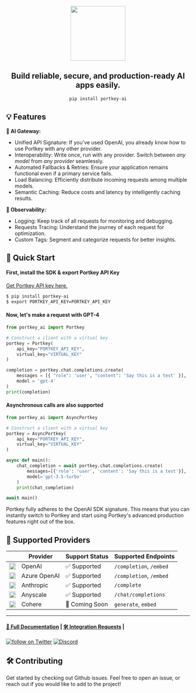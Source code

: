 <div align="center">
<img src="https://assets.portkey.ai/header.png" height=150><br />

## Build reliable, secure, and production-ready AI apps easily.

```bash
pip install portkey-ai
```
</div>

## **💡 Features**

**🚪 AI Gateway:**
*  Unified API Signature: If you've used OpenAI, you already know how to use Portkey with any other provider.
*  Interoperability: Write once, run with any provider. Switch between _any model_ from _any provider_ seamlessly. 
*  Automated Fallbacks & Retries: Ensure your application remains functional even if a primary service fails.
*  Load Balancing: Efficiently distribute incoming requests among multiple models.
*  Semantic Caching: Reduce costs and latency by intelligently caching results.

**🔬 Observability:**
*  Logging: Keep track of all requests for monitoring and debugging.
*  Requests Tracing: Understand the journey of each request for optimization.
*  Custom Tags: Segment and categorize requests for better insights.


## **🚀 Quick Start**

#### First, install the SDK & export Portkey API Key
[Get Portkey API key here.](https://app.portkey.ai/signup)
```bash
$ pip install portkey-ai
$ export PORTKEY_API_KEY=PORTKEY_API_KEY
```

#### Now, let's make a request with GPT-4

```py
from portkey_ai import Portkey

# Construct a client with a virtual key
portkey = Portkey(
    api_key="PORTKEY_API_KEY",
    virtual_key="VIRTUAL_KEY"
)

completion = portkey.chat.completions.create(
    messages = [{ "role": 'user', "content": 'Say this is a test' }],
    model = 'gpt-4'
)
print(completion)
```

#### Asynchronous calls are also supported

```py
from portkey_ai import AsyncPortkey

# Construct a client with a virtual key
portkey = AsyncPortkey(
    api_key="PORTKEY_API_KEY",
    virtual_key="VIRTUAL_KEY"
)

async def main():
    chat_completion = await portkey.chat.completions.create(
        messages=[{'role': 'user', 'content': 'Say this is a test'}],
        model='gpt-3.5-turbo'
    )
    print(chat_completion)

await main()
```

Portkey fully adheres to the OpenAI SDK signature. This means that you can instantly switch to Portkey and start using Portkey's advanced production features right out of the box.


## **🤝 Supported Providers**

|| Provider  | Support Status  | Supported Endpoints |
|---|---|---|---|
| <img src="https://assets.portkey.ai/openai.png" width=18 />| OpenAI | ✅ Supported  | `/completion`, `/embed` |
| <img src="https://assets.portkey.ai/azure.png" width=18>| Azure OpenAI | ✅ Supported  | `/completion`, `/embed` |
| <img src="https://assets.portkey.ai/anthropic.png" width=18>| Anthropic  | ✅ Supported  | `/complete` |
| <img src="https://assets.portkey.ai/anyscale.png" width=18>| Anyscale  | ✅ Supported  | `/chat/completions` |
| <img src="https://assets.portkey.ai/cohere.png" width=18>| Cohere  | 🚧 Coming Soon  | `generate`, `embed` |


---

#### [📝 Full Documentation](https://docs.portkey.ai/docs) | [🛠️ Integration Requests](https://github.com/Portkey-AI/portkey-python-sdk/issues) | 

<a href="https://twitter.com/intent/follow?screen_name=portkeyai"><img src="https://img.shields.io/twitter/follow/portkeyai?style=social&logo=twitter" alt="follow on Twitter"></a>
<a href="https://discord.gg/sDk9JaNfK8" target="_blank"><img src="https://img.shields.io/discord/1143393887742861333?logo=discord" alt="Discord"></a>

## **🛠️ Contributing**
Get started by checking out Github issues. Feel free to open an issue, or reach out if you would like to add to the project!